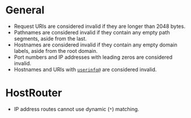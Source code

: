 # General
* Request URIs are considered invalid if they are longer than 2048 bytes.
* Pathnames are considered invalid if they contain any empty path segments, aside from the last.
* Hostnames are considered invalid if they contain any empty domain labels, aside from the root domain.
* Port numbers and IP addresses with leading zeros are considered invalid.
* Hostnames and URIs with [`userinfo@`](https://tools.ietf.org/html/rfc7230#section-2.7.1) are considered invalid.

# HostRouter
* IP address routes cannot use dynamic (`*`) matching.
